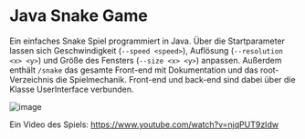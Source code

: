 # Java Snake Game

Ein einfaches Snake Spiel programmiert in Java. Über die Startparameter lassen sich Geschwindigkeit (`--speed <speed>`), Auflösung (`--resolution <x> <y>`) und Größe des Fensters (`--size <x> <y>`) anpassen.
Außerdem enthält `/snake` das gesamte Front-end mit Dokumentation und das root-Verzeichnis die Spielmechanik. Front-end und back-end sind dabei über die Klasse UserInterface verbunden.

![image](https://github.com/MiepHD/Snake/assets/63968466/70d67497-8503-42c1-8414-71078a3aa20f)


Ein Video des Spiels:
https://www.youtube.com/watch?v=njqPUT9zIdw
